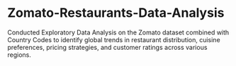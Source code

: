 # Zomato-Restaurants-Data-Analysis
Conducted Exploratory Data Analysis on the Zomato dataset combined with Country Codes to identify global trends in restaurant distribution, cuisine preferences, pricing strategies, and customer ratings across various regions.
